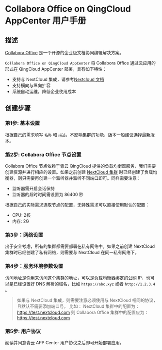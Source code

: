 # Collabora Office on QingCloud AppCenter 用户手册

<extoc></extoc>

## 描述

[Collabora Office](https://www.collaboraoffice.com/code/) 是一个开源的企业级文档协同编辑解决方案。

`Collabora Office on QingCloud AppCenter` 将 Collabora Office 通过云应用的形式在 QingCloud AppCenter 部署，具有如下特性：

- 支持与 NextCloud 集成，请参考[Nextcloud 文档](https://appcenter-docs.qingcloud.com/user-guide/apps/docs/nextcloud/)
- 支持横向与纵向扩容
- 系统自动运维，降低企业使用成本

## 创建步骤

### 第1步: 基本设置

根据自己的需求填写 `名称` 和 `描述`，不影响集群的功能，版本一般建议选择最新版本。

### 第2步: Collabora Office 节点设置

Collabora Office 节点依赖于青云 QingCloud 提供的负载均衡器服务，我们需要创建资源并进行相应的设置。如果之前创建 [NextCloud 集群](https://appcenter.qingcloud.com/apps/app-7780utnf) 时已经创建了负载均衡器，则只需要再创建一个监听器并监听不同端口即可。同样需要注意：

- 监听器需开启会话保持
- 监听器的超时时间需设置为 86400 秒

根据自己的实际需求选取节点的配置，无特殊需求可以直接使用默认的配置：

- CPU: 2核
- 内存: 2G

### 第3步：网络设置

出于安全考虑，所有的集群都需要部署在私有网络中。如果之前创建 NextCloud 集群时已经创建了私有网络，则需要与 NextCloud 在同一私有网络下。

### 第4步：服务环境参数设置

访问地址是你用来访问这个集群的地址，可以是负载均衡器绑定的公网 IP，也可以是已经设置好 DNS 解析的域名，比如 `https://abc.xyz` 或者 `http://1.2.3.4` 。

> 如果与 NextCloud 集成，则需要注意必须使用与 NextCloud 相同的协议，且默认不需要添加端口号。
> 比如：
> NextCloud 集群中的配置为： https://test.nextcloud.com
> 则 Collabora Office 集群中的配置应为：https://test.nextcloud.com

### 第5步: 用户协议

阅读并同意青云 APP Center 用户协议之后即可开始部署应用。

